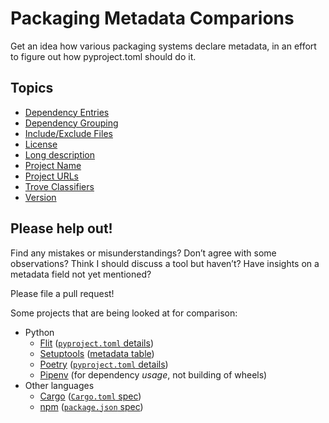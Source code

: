 # Packaging Metadata Comparions

Get an idea how various packaging systems declare metadata, in an effort to figure out how pyproject.toml should do it.

## Topics

<!-- To contributors: Do not put anything between topic_gen_start and topic_gen_finish; those are auto-generated by `script/topics_gen.py`. -->

<!-- topics_gen_start -->
* [Dependency Entries](topics/dependency-entries.md)
* [Dependency Grouping](topics/dependency-grouping.md)
* [Include/Exclude Files](topics/files.md)
* [License](topics/license.md)
* [Long description](topics/long_description.md)
* [Project Name](topics/project_name.md)
* [Project URLs](topics/project_urls.md)
* [Trove Classifiers](topics/trove_classifiers.md)
* [Version](topics/version.md)
<!-- topics_gen_finish -->

## Please help out!

Find any mistakes or misunderstandings? Don’t agree with some observations? Think I should discuss a tool but haven’t? Have insights on a metadata field not yet mentioned?

Please file a pull request!

Some projects that are being looked at for comparison:

- Python
     - [Flit](https://flit.readthedocs.io/) ([`pyproject.toml` details](https://flit.readthedocs.io/en/latest/pyproject_toml.html))
     - [Setuptools](https://setuptools.readthedocs.io) ([metadata table](https://setuptools.readthedocs.io/en/latest/setuptools.html#metadata))
     - [Poetry](https://poetry.eustace.io/) ([`pyproject.toml` details](https://poetry.eustace.io/docs/pyproject/))
     - [Pipenv](https://pipenv.kennethreitz.org) (for dependency _usage_, not building of wheels)
- Other languages
     - [Cargo](https://doc.rust-lang.org/cargo/guide/) ([`Cargo.toml` spec](https://doc.rust-lang.org/cargo/reference/manifest.html))
     - [npm](https://docs.npmjs.com/) ([`package.json` spec](https://docs.npmjs.com/files/package.json))
